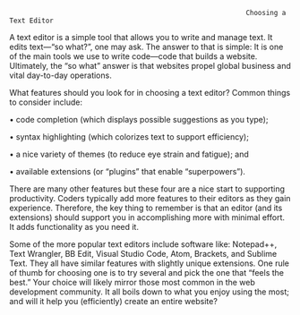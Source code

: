                                                                Choosing a Text Editor

A text editor is a simple tool that allows you to write and manage text. It edits text—“so what?”, one may ask.  The answer to that is simple:  It is one of the main tools we use to write code—code that builds a website.  Ultimately, the “so what” answer is that websites propel global business and vital day-to-day operations.

What features should you look for in choosing a text editor?  Common things to consider include:

•	code completion (which displays possible suggestions as you type);

•	syntax highlighting (which colorizes text to support efficiency);

•	a nice variety of themes (to reduce eye strain and fatigue); and 

•	available extensions (or “plugins” that enable “superpowers”).


There are many other features but these four are a nice start to supporting productivity.  Coders typically add more features to their editors as they gain experience.  Therefore, the key thing to remember is that an editor (and its extensions) should support you in accomplishing more with minimal effort.  It adds functionality as you need it.

Some of the more popular text editors include software like:  Notepad++, Text Wrangler, BB Edit, Visual Studio Code, Atom, Brackets, and Sublime Text.  They all have similar features with slightly unique extensions.  One rule of thumb for choosing one is to try several and pick the one that “feels the best.”  Your choice will likely mirror those most common in the web development community.  It all boils down to what you enjoy using the most; and will it help you (efficiently) create an entire website?





























